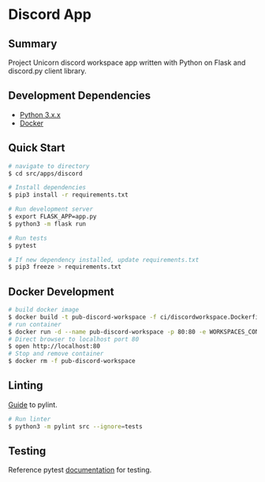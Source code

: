 # Discord App
## Summary 
Project Unicorn discord workspace app written with Python on Flask and discord.py client library.

## Development Dependencies
- [Python 3.x.x](https://www.python.org/downloads/)
- [Docker](https://docs.docker.com/desktop/#download-and-install)

## Quick Start
```bash
# navigate to directory
$ cd src/apps/discord

# Install dependencies
$ pip3 install -r requirements.txt

# Run development server
$ export FLASK_APP=app.py
$ python3 -m flask run

# Run tests
$ pytest

# If new dependency installed, update requirements.txt
$ pip3 freeze > requirements.txt
```

## Docker Development

```bash
# build docker image
$ docker build -t pub-discord-workspace -f ci/discordworkspace.Dockerfile src/apps/discord
# run container
$ docker run -d --name pub-discord-workspace -p 80:80 -e WORKSPACES_CONNECTION_STRING=localconnectionstring -e DISCORD_BOT_TOKEN=yourlocaldiscordbottoken pub-discord-workspace
# Direct browser to localhost port 80
$ open http://localhost:80
# Stop and remove container
$ docker rm -f pub-discord-workspace
```

## Linting
[Guide](https://docs.pylint.org/en/1.6.0/tutorial.html) to pylint.

```bash
# Run linter
$ python3 -m pylint src --ignore=tests
```

## Testing
Reference pytest [documentation](https://docs.pytest.org/en/5.4.3/index.html) for testing.

